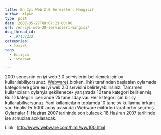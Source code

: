 ```yaml
---
title: En İyi Web 2.0 Servisleri Hangisi?
author: Alper
type: post
date: 2007-05-27T08:07:21+00:00
url: /en-iyi-web-20-servisleri-hangisi/
dsq_thread_id:
  - 197137232
categories:
  - Sosyal
tags:
  - bilişim
  - internet

---
```

2007 senesinin en iyi web 2.0 servislerini belirlemek için oy kullanılabiliyorsunuz. [Webware][1]{.broken_link} tarafından başlatılan oylamada kategorilere göre en iyi web 2.0 servisini belirleyebilirsiniz. Tamamen kullanıcıların oylarıyla şekillenecek yarışmada 10 tane kategori belirlenmiş. Bu 10 kategori içerisinde 25 tane aday var. Her kategori için bir oy kullanabiliyorsunuz. Yani kullanıcıların toplamda 10 tane oy kullanma imkanı var. Finalistler 5000 aday arasından Webware editörleri tarafından seçilmiş. Oylamalar 11 Haziran 2007 tarihinde son bulacak. 18 Haziran 2007 tarihinde ise sonuçları açıklanacak.

Link : http://www.webware.com/html/ww/100.html

 [1]: http://www.webware.com/